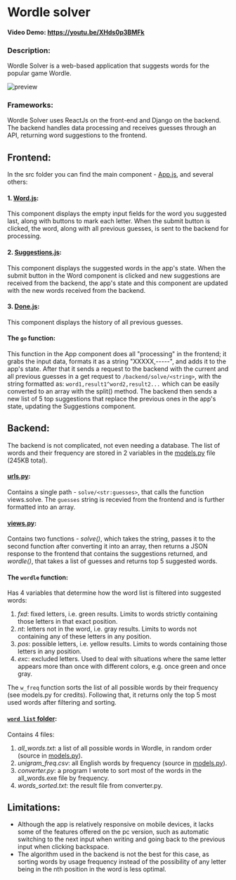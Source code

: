 # Wordle solver

#### Video Demo:  https://youtu.be/XHds0p3BMFk
  
### Description:
  Wordle Solver is a web-based application that suggests words for the popular game Wordle.
  
  ![preview](https://i.imgur.com/TIg2ckZ.png)
  
### Frameworks:
  Wordle Solver uses ReactJs on the front-end and Django on the backend. The backend handles data processing and receives guesses through an API, returning word suggestions to the frontend.
  
## Frontend:
  In the src folder you can find the main component - [App.js](https://github.com/xaleel/wordle-solver/blob/main/frontend/src/App.js), and several others:
  #### 1. [Word.js](https://github.com/xaleel/wordle-solver/blob/main/frontend/src/Word.js):
  This component displays the empty input fields for the word you suggested last, along with buttons to mark each letter. When the submit button is clicked, the word, along with all previous guesses, is sent to the backend for processing.
  #### 2. [Suggestions.js](https://github.com/xaleel/wordle-solver/blob/main/frontend/src/Suggestions.js):
  This component displays the suggested words in the app's state. When the submit button in the Word component is clicked and new suggestions are received from the backend, the app's state and this component are updated with the new words received from the backend.
  #### 3. [Done.js](https://github.com/xaleel/wordle-solver/blob/main/frontend/src/Done.js):
  This component displays the history of all previous guesses.
  
  #### The `go` function:
  This function in the App component does all "processing" in the frontend; it grabs the input data, formats it as a string "XXXXX,-----", and adds it to the app's state. After that it sends a request to the backend with the current and all previous guesses in a get request to `/backend/solve/<string>`, with the string formatted as: `word1,result1^word2,result2...` which can be easily converted to an array with the split() method. The backend then sends a new list of 5 top suggestions that replace the previous ones in the app's state, updating the Suggestions component.
  
## Backend:
  The backend is not complicated, not even needing a database. The list of words and their frequency are stored in 2 variables in the [models.py](https://github.com/xaleel/wordle-solver/blob/main/backend/wordle_solver/models.py) file (245KB total).
  
  #### [urls.py](https://github.com/xaleel/wordle-solver/blob/main/backend/backend/urls.py):
  Contains a single path - `solve/<str:guesses>`, that calls the function views.solve. The `guesses` string is recevied from the frontend and is further formatted into an array.
  
  #### [views.py](https://github.com/xaleel/wordle-solver/blob/main/backend/wordle_solver/views.py):
  Contains two functions - _*solve()*_, which takes the string, passes it to the second function after converting it into an array, then returns a JSON response to the frontend that contains the suggestions returned, and _*wordle()*_, that takes a list of guesses and returns top 5 suggested words. 
  
  #### The `wordle` function:
  
  Has 4 variables that determine how the word list is filtered into suggested words:
  1. _fxd_: fixed letters, i.e. green results. Limits to words strictly containing those letters in that exact position.
  2. _nt_: letters not in the word, i.e. gray results. Limits to words not containing any of these letters in any position.
  3. _pos_: possible letters, i.e. yellow results. Limits to words containing those letters in any position.
  4. _exc_: excluded letters. Used to deal with situations where the same letter appears more than once with different colors, e.g. once green and once gray.
    
  The `w_freq` function sorts the list of all possible words by their frequency (see models.py for credits). Following that, it returns only the top 5 most used words after filtering and sorting.
    
  #### [`word list` folder](https://github.com/xaleel/wordle-solver/tree/main/backend/wordle_solver):
  Contains 4 files:
  1. _all_words.txt_: a list of all possible words in Wordle, in random order (source in [models.py](https://github.com/xaleel/wordle-solver/blob/main/backend/wordle_solver/models.py)).
  2. _unigram_freq.csv_: all English words by frequency (source in [models.py](https://github.com/xaleel/wordle-solver/blob/main/backend/wordle_solver/models.py)).
  3. _converter.py_: a program I wrote to sort most of the words in the all_words.exe file by frequency.
  4. _words_sorted.txt_: the result file from converter.py.
  
  ## Limitations:
  - Although the app is relatively responsive on mobile devices, it lacks some of the features offered on the pc version, such as automatic switching to the next input when writing and going back to the previous input when clicking backspace.
  - The algorithm used in the backend is not the best for this case, as sorting words by usage frequency instead of the possibility of any letter being in the nth position in the word is less optimal.
